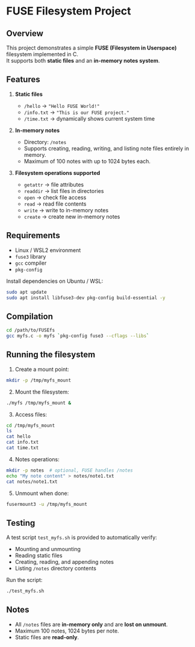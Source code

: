 # FUSE Filesystem Project

## Overview
This project demonstrates a simple **FUSE (Filesystem in Userspace)** filesystem implemented in C.  
It supports both **static files** and an **in-memory notes system**.

## Features
1. **Static files**
   - `/hello` → `"Hello FUSE World!"`
   - `/info.txt` → `"This is our FUSE project."`
   - `/time.txt` → dynamically shows current system time

2. **In-memory notes**
   - Directory: `/notes`
   - Supports creating, reading, writing, and listing note files entirely in memory.
   - Maximum of 100 notes with up to 1024 bytes each.

3. **Filesystem operations supported**
   - `getattr` → file attributes
   - `readdir` → list files in directories
   - `open` → check file access
   - `read` → read file contents
   - `write` → write to in-memory notes
   - `create` → create new in-memory notes

## Requirements
- Linux / WSL2 environment
- `fuse3` library
- `gcc` compiler
- `pkg-config`  

Install dependencies on Ubuntu / WSL:

```bash
sudo apt update
sudo apt install libfuse3-dev pkg-config build-essential -y
````

## Compilation

```bash
cd /path/to/FUSEfs
gcc myfs.c -o myfs `pkg-config fuse3 --cflags --libs`
```

## Running the filesystem

1. Create a mount point:

```bash
mkdir -p /tmp/myfs_mount
```

2. Mount the filesystem:

```bash
./myfs /tmp/myfs_mount &
```

3. Access files:

```bash
cd /tmp/myfs_mount
ls
cat hello
cat info.txt
cat time.txt
```

4. Notes operations:

```bash
mkdir -p notes  # optional, FUSE handles /notes
echo "My note content" > notes/note1.txt
cat notes/note1.txt
```

5. Unmount when done:

```bash
fusermount3 -u /tmp/myfs_mount
```

## Testing

A test script `test_myfs.sh` is provided to automatically verify:

* Mounting and unmounting
* Reading static files
* Creating, reading, and appending notes
* Listing `/notes` directory contents

Run the script:

```bash
./test_myfs.sh
```

## Notes

* All `/notes` files are **in-memory only** and are **lost on unmount**.
* Maximum 100 notes, 1024 bytes per note.
* Static files are **read-only**.
